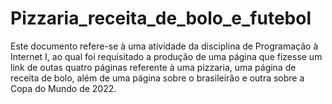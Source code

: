 # Pizzaria_receita_de_bolo_e_futebol
 Este documento refere-se à uma atividade da disciplina de  Programação à Internet I, ao qual foi requisitado a produção de uma página que fizesse um link  de outas quatro páginas referente à uma pizzaria, uma página de receita de bolo, além de uma página sobre o brasileirão e outra sobre a Copa do Mundo de 2022.
